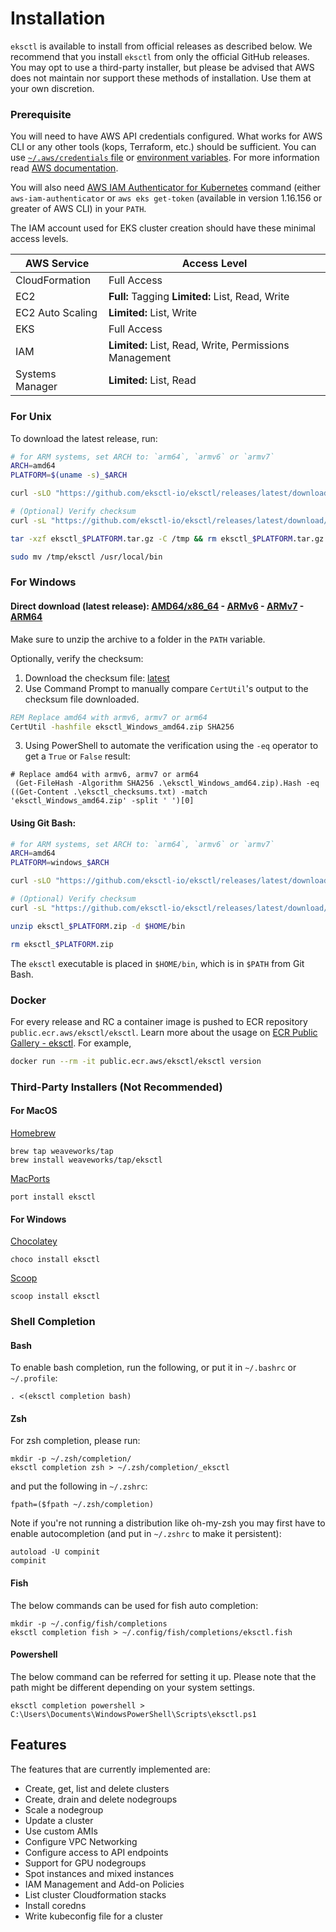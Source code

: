 # Installation

`eksctl` is available to install from official releases as described below. We recommend that you install `eksctl` from only the official GitHub releases. You may opt to use a third-party installer, but please be advised that AWS does not maintain nor support these methods of installation. Use them at your own discretion.

### Prerequisite

You will need to have AWS API credentials configured. What works for AWS CLI or any other tools (kops, Terraform, etc.) should be sufficient. You can use [`~/.aws/credentials` file][awsconfig]
or [environment variables][awsenv]. For more information read [AWS documentation](https://docs.aws.amazon.com/cli/latest/userguide/cli-environment.html).

[awsenv]: https://docs.aws.amazon.com/cli/latest/userguide/cli-environment.html
[awsconfig]: https://docs.aws.amazon.com/cli/latest/userguide/cli-config-files.html

You will also need [AWS IAM Authenticator for Kubernetes](https://github.com/kubernetes-sigs/aws-iam-authenticator) command (either `aws-iam-authenticator` or `aws eks get-token` (available in version 1.16.156 or greater of AWS CLI) in your `PATH`.

The IAM account used for EKS cluster creation should have these minimal access levels. 

| AWS Service      | Access Level                                           |
|------------------|--------------------------------------------------------|
| CloudFormation   | Full Access                                            |
| EC2              | **Full:** Tagging **Limited:** List, Read, Write       |
| EC2 Auto Scaling | **Limited:** List, Write                               |
| EKS              | Full Access                                            |
| IAM              | **Limited:** List, Read, Write, Permissions Management |
| Systems Manager  | **Limited:** List, Read                                |

### For Unix
To download the latest release, run:

```sh
# for ARM systems, set ARCH to: `arm64`, `armv6` or `armv7`
ARCH=amd64
PLATFORM=$(uname -s)_$ARCH

curl -sLO "https://github.com/eksctl-io/eksctl/releases/latest/download/eksctl_$PLATFORM.tar.gz"

# (Optional) Verify checksum
curl -sL "https://github.com/eksctl-io/eksctl/releases/latest/download/eksctl_checksums.txt" | grep $PLATFORM | shasum --algorithm 256 --check

tar -xzf eksctl_$PLATFORM.tar.gz -C /tmp && rm eksctl_$PLATFORM.tar.gz

sudo mv /tmp/eksctl /usr/local/bin
```

### For Windows

#### Direct download (latest release): [AMD64/x86_64](https://github.com/eksctl-io/eksctl/releases/latest/download/eksctl_windows_amd64.zip) - [ARMv6](https://github.com/eksctl-io/eksctl/releases/latest/download/eksctl_windows_armv6.zip) - [ARMv7](https://github.com/eksctl-io/eksctl/releases/latest/download/eksctl_windows_armv7.zip) - [ARM64](https://github.com/eksctl-io/eksctl/releases/latest/download/eksctl_windows_arm64.zip)
Make sure to unzip the archive to a folder in the `PATH` variable. 

Optionally, verify the checksum: 

1. Download the checksum file: [latest](https://github.com/eksctl-io/eksctl/releases/latest/download/eksctl_checksums.txt)
2. Use Command Prompt to manually compare `CertUtil`'s output to the checksum file downloaded. 
  ```cmd
  REM Replace amd64 with armv6, armv7 or arm64
  CertUtil -hashfile eksctl_Windows_amd64.zip SHA256
  ```
3. Using PowerShell to automate the verification using the `-eq` operator to get a `True` or `False` result:
```pwsh
# Replace amd64 with armv6, armv7 or arm64
 (Get-FileHash -Algorithm SHA256 .\eksctl_Windows_amd64.zip).Hash -eq ((Get-Content .\eksctl_checksums.txt) -match 'eksctl_Windows_amd64.zip' -split ' ')[0]
 ```

#### Using Git Bash: 
```sh
# for ARM systems, set ARCH to: `arm64`, `armv6` or `armv7`
ARCH=amd64
PLATFORM=windows_$ARCH

curl -sLO "https://github.com/eksctl-io/eksctl/releases/latest/download/eksctl_$PLATFORM.zip"

# (Optional) Verify checksum
curl -sL "https://github.com/eksctl-io/eksctl/releases/latest/download/eksctl_checksums.txt" | grep $PLATFORM | sha256sum --check

unzip eksctl_$PLATFORM.zip -d $HOME/bin

rm eksctl_$PLATFORM.zip
```

The `eksctl` executable is placed in `$HOME/bin`, which is in `$PATH` from Git Bash.

### Docker

For every release and RC a container image is pushed to ECR repository `public.ecr.aws/eksctl/eksctl`. Learn more about the usage on [ECR Public Gallery - eksctl](https://gallery.ecr.aws/eksctl/eksctl). For example, 
```bash
docker run --rm -it public.ecr.aws/eksctl/eksctl version
```

### Third-Party Installers (Not Recommended)
#### For MacOS
[Homebrew](https://brew.sh)

```
brew tap weaveworks/tap
brew install weaveworks/tap/eksctl
```

[MacPorts](https://www.macports.org)

```
port install eksctl
```
#### For Windows
[Chocolatey](https://chocolatey.org)

```
choco install eksctl
```

[Scoop](https://scoop.sh)

```
scoop install eksctl
```

### Shell Completion

#### Bash
To enable bash completion, run the following, or put it in `~/.bashrc` or `~/.profile`:

```
. <(eksctl completion bash)
```

#### Zsh
For zsh completion, please run:

```
mkdir -p ~/.zsh/completion/
eksctl completion zsh > ~/.zsh/completion/_eksctl
```

and put the following in `~/.zshrc`:

```
fpath=($fpath ~/.zsh/completion)
```

Note if you're not running a distribution like oh-my-zsh you may first have to enable autocompletion (and put in `~/.zshrc` to make it persistent):

```
autoload -U compinit
compinit
```

#### Fish
The below commands can be used for fish auto completion:

```
mkdir -p ~/.config/fish/completions
eksctl completion fish > ~/.config/fish/completions/eksctl.fish
```

#### Powershell

The below command can be referred for setting it up. Please note that the path might be different depending on your
system settings.

```
eksctl completion powershell > C:\Users\Documents\WindowsPowerShell\Scripts\eksctl.ps1
```

<!-- Todo: Move features to homepage-->
## Features

The features that are currently implemented are:

- Create, get, list and delete clusters
- Create, drain and delete nodegroups
- Scale a nodegroup
- Update a cluster
- Use custom AMIs
- Configure VPC Networking
- Configure access to API endpoints
- Support for GPU nodegroups
- Spot instances and mixed instances
- IAM Management and Add-on Policies
- List cluster Cloudformation stacks
- Install coredns
- Write kubeconfig file for a cluster
